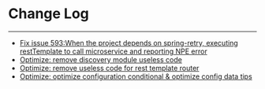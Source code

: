 # Change Log
---

- [Fix issue 593:When the project depends on spring-retry, executing restTemplate to call microservice and reporting NPE error](https://github.com/Tencent/spring-cloud-tencent/pull/594)
- [Optimize: remove discovery module useless code](https://github.com/Tencent/spring-cloud-tencent/pull/595)
- [Optimize: remove useless code for rest template router](https://github.com/Tencent/spring-cloud-tencent/pull/601)
- [Optimize: optimize configuration conditional & optimize config data tips](https://github.com/Tencent/spring-cloud-tencent/pull/603)
